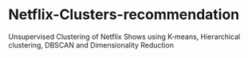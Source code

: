# Netflix-Clusters-recommendation
Unsupervised Clustering of Netflix Shows using K-means, Hierarchical clustering, DBSCAN and Dimensionality Reduction
